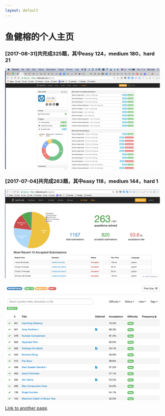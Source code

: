 ```yaml
---
layout: default
---
```


# [](#header-1)鱼健榕的个人主页

### [](#header-1)[2017-08-31]共完成325题，其中easy 124，medium 180，hard 21
![](leetcode_325.jpg)

### [](#header-1)[2017-07-04]共完成263题，其中easy 118，medium 144，hard 1

![](yjrhot_leetcode_submissons.jpg)


![](leetcode_263.jpg)


[Link to another page](another-page).
